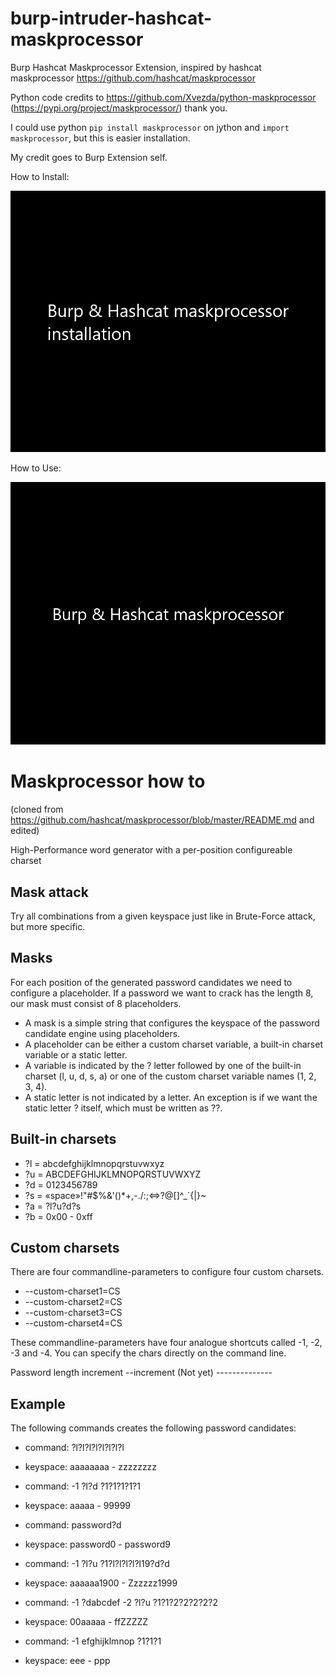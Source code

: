 # burp-intruder-hashcat-maskprocessor

Burp Hashcat Maskprocessor Extension, inspired by hashcat maskprocessor https://github.com/hashcat/maskprocessor 

Python code credits to https://github.com/Xvezda/python-maskprocessor (https://pypi.org/project/maskprocessor/) thank you. 

I could use python ```pip install maskprocessor``` on jython and ```import maskprocessor```, but this is easier installation.

My credit goes to Burp Extension self.


How to Install:

![](burp_installation.gif)



How to Use:

![](burp_usage.gif)



Maskprocessor how to
==============
(cloned from https://github.com/hashcat/maskprocessor/blob/master/README.md and edited)

High-Performance word generator with a per-position configureable charset

Mask attack
--------------

Try all combinations from a given keyspace just like in Brute-Force attack, but more specific.


Masks
--------------

For each position of the generated password candidates we need to configure a placeholder. If a password we want to crack has the length 8, our mask must consist of 8 placeholders.

- A mask is a simple string that configures the keyspace of the password candidate engine using placeholders.
- A placeholder can be either a custom charset variable, a built-in charset variable or a static letter.
- A variable is indicated by the ? letter followed by one of the built-in charset (l, u, d, s, a) or one of the custom charset variable names (1, 2, 3, 4).
- A static letter is not indicated by a letter. An exception is if we want the static letter ? itself, which must be written as ??.

Built-in charsets
--------------

- ?l = abcdefghijklmnopqrstuvwxyz
- ?u = ABCDEFGHIJKLMNOPQRSTUVWXYZ
- ?d = 0123456789
- ?s = «space»!"#$%&'()*+,-./:;<=>?@[\]^_`{|}~
- ?a = ?l?u?d?s
- ?b = 0x00 - 0xff

Custom charsets
--------------

There are four commandline-parameters to configure four custom charsets.

- --custom-charset1=CS
- --custom-charset2=CS
- --custom-charset3=CS
- --custom-charset4=CS

These commandline-parameters have four analogue shortcuts called -1, -2, -3 and -4. You can specify the chars directly on the command line.

Password length increment --increment (Not yet)
	--------------

Example
--------------

The following commands creates the following password candidates:

- command: ?l?l?l?l?l?l?l?l
- keyspace: aaaaaaaa - zzzzzzzz

- command: -1 ?l?d ?1?1?1?1?1
- keyspace: aaaaa - 99999

- command: password?d
- keyspace: password0 - password9

- command: -1 ?l?u ?1?l?l?l?l?l19?d?d
- keyspace: aaaaaa1900 - Zzzzzz1999

- command: -1 ?dabcdef -2 ?l?u ?1?1?2?2?2?2?2
- keyspace: 00aaaaa - ffZZZZZ

- command: -1 efghijklmnop ?1?1?1
- keyspace: eee - ppp
